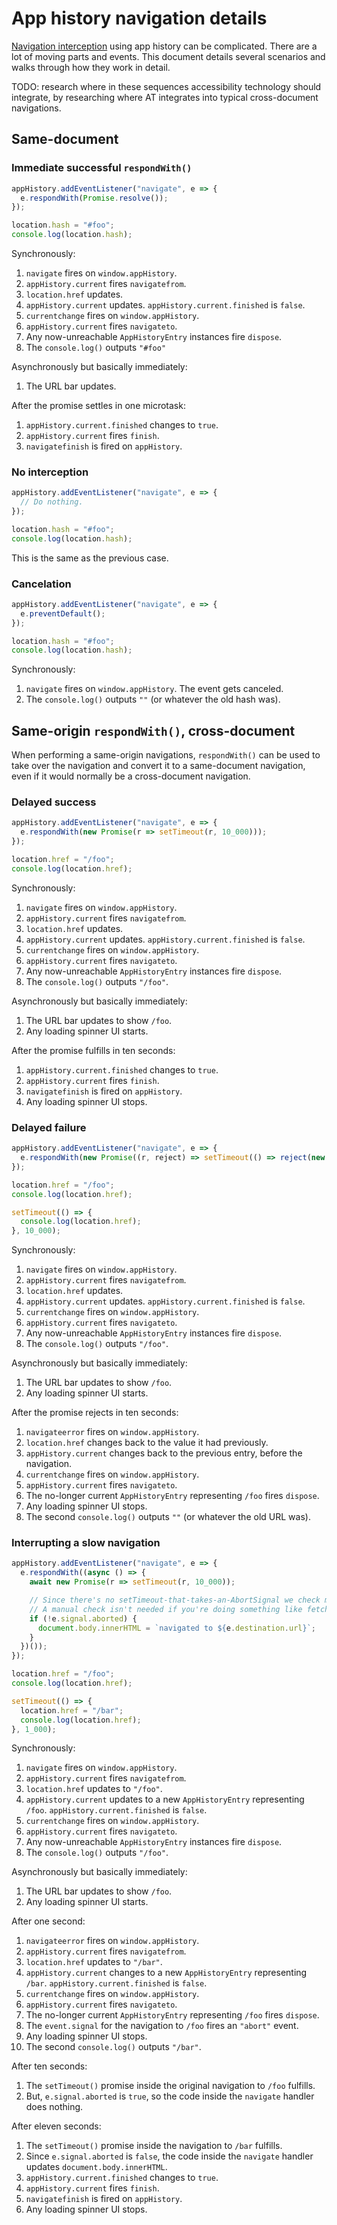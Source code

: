 # App history navigation details

[Navigation interception](./README.md#navigation-monitoring-and-interception) using app history can be complicated. There are a lot of moving parts and events. This document details several scenarios and walks through how they work in detail.

TODO: research where in these sequences accessibility technology should integrate, by researching where AT integrates into typical cross-document navigations.

## Same-document

### Immediate successful `respondWith()`

```js
appHistory.addEventListener("navigate", e => {
  e.respondWith(Promise.resolve());
});

location.hash = "#foo";
console.log(location.hash);
```

Synchronously:

1. `navigate` fires on `window.appHistory`.
1. `appHistory.current` fires `navigatefrom`.
1. `location.href` updates.
1. `appHistory.current` updates. `appHistory.current.finished` is `false`.
1. `currentchange` fires on `window.appHistory`.
1. `appHistory.current` fires `navigateto`.
1. Any now-unreachable `AppHistoryEntry` instances fire `dispose`.
1. The `console.log()` outputs `"#foo"`

Asynchronously but basically immediately:

1. The URL bar updates.

After the promise settles in one microtask:

1. `appHistory.current.finished` changes to `true`.
1. `appHistory.current` fires `finish`.
1. `navigatefinish` is fired on `appHistory`.

### No interception

```js
appHistory.addEventListener("navigate", e => {
  // Do nothing.
});

location.hash = "#foo";
console.log(location.hash);
```

This is the same as the previous case.

### Cancelation

```js
appHistory.addEventListener("navigate", e => {
  e.preventDefault();
});

location.hash = "#foo";
console.log(location.hash);
```

Synchronously:

1. `navigate` fires on `window.appHistory`. The event gets canceled.
1. The `console.log()` outputs `""` (or whatever the old hash was).

## Same-origin `respondWith()`, cross-document

When performing a same-origin navigations, `respondWith()` can be used to take over the navigation and convert it to a same-document navigation, even if it would normally be a cross-document navigation.

### Delayed success

```js
appHistory.addEventListener("navigate", e => {
  e.respondWith(new Promise(r => setTimeout(r, 10_000)));
});

location.href = "/foo";
console.log(location.href);
```

Synchronously:

1. `navigate` fires on `window.appHistory`.
1. `appHistory.current` fires `navigatefrom`.
1. `location.href` updates.
1. `appHistory.current` updates. `appHistory.current.finished` is `false`.
1. `currentchange` fires on `window.appHistory`.
1. `appHistory.current` fires `navigateto`.
1. Any now-unreachable `AppHistoryEntry` instances fire `dispose`.
1. The `console.log()` outputs `"/foo"`.

Asynchronously but basically immediately:

1. The URL bar updates to show `/foo`.
1. Any loading spinner UI starts.

After the promise fulfills in ten seconds:

1. `appHistory.current.finished` changes to `true`.
1. `appHistory.current` fires `finish`.
1. `navigatefinish` is fired on `appHistory`.
1. Any loading spinner UI stops.

### Delayed failure

```js
appHistory.addEventListener("navigate", e => {
  e.respondWith(new Promise((r, reject) => setTimeout(() => reject(new Error("bad")), 10_000)));
});

location.href = "/foo";
console.log(location.href);

setTimeout(() => {
  console.log(location.href);
}, 10_000);
```

Synchronously:

1. `navigate` fires on `window.appHistory`.
1. `appHistory.current` fires `navigatefrom`.
1. `location.href` updates.
1. `appHistory.current` updates. `appHistory.current.finished` is `false`.
1. `currentchange` fires on `window.appHistory`.
1. `appHistory.current` fires `navigateto`.
1. Any now-unreachable `AppHistoryEntry` instances fire `dispose`.
1. The `console.log()` outputs `"/foo"`.

Asynchronously but basically immediately:

1. The URL bar updates to show `/foo`.
1. Any loading spinner UI starts.

After the promise rejects in ten seconds:

1. `navigateerror` fires on `window.appHistory`.
1. `location.href` changes back to the value it had previously.
1. `appHistory.current` changes back to the previous entry, before the navigation.
1. `currentchange` fires on `window.appHistory`.
1. `appHistory.current` fires `navigateto`.
1. The no-longer current `AppHistoryEntry` representing `/foo` fires `dispose`.
1. Any loading spinner UI stops.
1. The second `console.log()` outputs `""` (or whatever the old URL was).

### Interrupting a slow navigation

```js
appHistory.addEventListener("navigate", e => {
  e.respondWith((async () => {
    await new Promise(r => setTimeout(r, 10_000));

    // Since there's no setTimeout-that-takes-an-AbortSignal we check manually here.
    // A manual check isn't needed if you're doing something like fetch(..., { signal: e.signal }).
    if (!e.signal.aborted) {
      document.body.innerHTML = `navigated to ${e.destination.url}`;
    }
  })());
});

location.href = "/foo";
console.log(location.href);

setTimeout(() => {
  location.href = "/bar";
  console.log(location.href);
}, 1_000);
```

Synchronously:

1. `navigate` fires on `window.appHistory`.
1. `appHistory.current` fires `navigatefrom`.
1. `location.href` updates to `"/foo"`.
1. `appHistory.current` updates to a new `AppHistoryEntry` representing `/foo`. `appHistory.current.finished` is `false`.
1. `currentchange` fires on `window.appHistory`.
1. `appHistory.current` fires `navigateto`.
1. Any now-unreachable `AppHistoryEntry` instances fire `dispose`.
1. The `console.log()` outputs `"/foo"`.

Asynchronously but basically immediately:

1. The URL bar updates to show `/foo`.
1. Any loading spinner UI starts.

After one second:

1. `navigateerror` fires on `window.appHistory`.
1. `appHistory.current` fires `navigatefrom`.
1. `location.href` updates to `"/bar"`.
1. `appHistory.current` changes to a new `AppHistoryEntry` representing `/bar`. `appHistory.current.finished` is `false`.
1. `currentchange` fires on `window.appHistory`.
1. `appHistory.current` fires `navigateto`.
1. The no-longer current `AppHistoryEntry` representing `/foo` fires `dispose`.
1. The `event.signal` for the navigation to `/foo` fires an `"abort"` event.
1. Any loading spinner UI stops.
1. The second `console.log()` outputs `"/bar"`.

After ten seconds:

1. The `setTimeout()` promise inside the original navigation to `/foo` fulfills.
1. But, `e.signal.aborted` is `true`, so the code inside the `navigate` handler does nothing.

After eleven seconds:

1. The `setTimeout()` promise inside the navigation to `/bar` fulfills.
1. Since `e.signal.aborted` is `false`, the code inside the `navigate` handler updates `document.body.innerHTML`.
1. `appHistory.current.finished` changes to `true`.
1. `appHistory.current` fires `finish`.
1. `navigatefinish` is fired on `appHistory`.
1. Any loading spinner UI stops.
